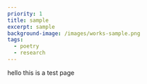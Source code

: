 ```yaml
---
priority: 1
title: sample
excerpt: sample
background-image: /images/works-sample.png
tags:
  - poetry
  - research
---
```

hello this is a test page